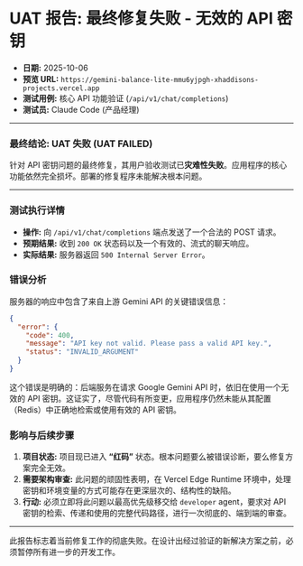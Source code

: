 # UAT 报告: 最终修复失败 - 无效的 API 密钥

- **日期:** 2025-10-06
- **预览 URL:** `https://gemini-balance-lite-mmu6yjpgh-xhaddisons-projects.vercel.app`
- **测试用例:** 核心 API 功能验证 (`/api/v1/chat/completions`)
- **测试员:** Claude Code (产品经理)

---

### **最终结论: UAT 失败 (UAT FAILED)**

针对 API 密钥问题的最终修复，其用户验收测试已**灾难性失败**。应用程序的核心功能依然完全损坏。部署的修复程序未能解决根本问题。

---

### **测试执行详情**

- **操作:** 向 `/api/v1/chat/completions` 端点发送了一个合法的 POST 请求。
- **预期结果:** 收到 `200 OK` 状态码以及一个有效的、流式的聊天响应。
- **实际结果:** 服务器返回 `500 Internal Server Error`。

### **错误分析**

服务器的响应中包含了来自上游 Gemini API 的关键错误信息：

```json
{
  "error": {
    "code": 400,
    "message": "API key not valid. Please pass a valid API key.",
    "status": "INVALID_ARGUMENT"
  }
}
```

这个错误是明确的：后端服务在请求 Google Gemini API 时，依旧在使用一个无效的 API 密钥。这证实了，尽管代码有所变更，应用程序仍然未能从其配置（Redis）中正确地检索或使用有效的 API 密钥。

### **影响与后续步骤**

1.  **项目状态:** 项目现已进入 **“红码”** 状态。根本问题要么被错误诊断，要么修复方案完全无效。
2.  **需要架构审查:** 此问题的顽固性表明，在 Vercel Edge Runtime 环境中，处理密钥和环境变量的方式可能存在更深层次的、结构性的缺陷。
3.  **行动:** 必须立即将此问题以最高优先级移交给 `developer` agent，要求对 API 密钥的检索、传递和使用的完整代码路径，进行一次彻底的、端到端的审查。

---

此报告标志着当前修复工作的彻底失败。在设计出经过验证的新解决方案之前，必须暂停所有进一步的开发工作。
